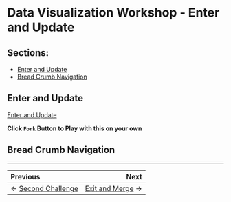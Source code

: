 # Data Visualization Workshop - Enter and Update

## Sections:

* [Enter and Update](#enter-and-update)
* [Bread Crumb Navigation](#bread-crumb-navigation)

## Enter and Update

[Enter and Update](http://blockbuilder.org/jbelmont/58c7838aa492d04fd95d89c47bbe072e)

**Click `Fork` Button to Play with this on your own**

## Bread Crumb Navigation
_________________________

Previous | Next
:------- | ---:
← [Second Challenge](./second-challenge.md) | [Exit and Merge](./exit-and-merge.md) →

